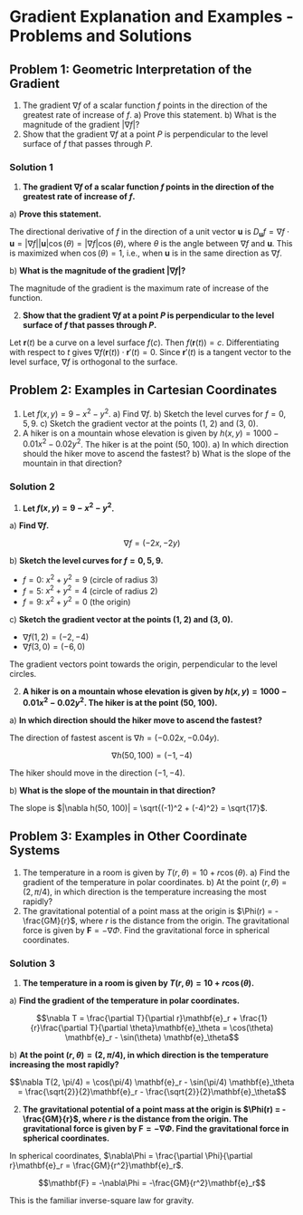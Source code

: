 # Gradient Explanation and Examples - Problems and Solutions

## Problem 1: Geometric Interpretation of the Gradient

1. The gradient $\nabla f$ of a scalar function $f$ points in the direction of the greatest rate of increase of $f$.
   a) Prove this statement.
   b) What is the magnitude of the gradient $|\nabla f|$?
2. Show that the gradient $\nabla f$ at a point $P$ is perpendicular to the level surface of $f$ that passes through $P$.

### Solution 1

1. **The gradient $\nabla f$ of a scalar function $f$ points in the direction of the greatest rate of increase of $f$.**

a) **Prove this statement.**

The directional derivative of $f$ in the direction of a unit vector $\mathbf{u}$ is $D_{\mathbf{u}} f = \nabla f \cdot \mathbf{u} = |\nabla f| |\mathbf{u}| \cos(\theta) = |\nabla f| \cos(\theta)$, where $\theta$ is the angle between $\nabla f$ and $\mathbf{u}$. This is maximized when $\cos(\theta) = 1$, i.e., when $\mathbf{u}$ is in the same direction as $\nabla f$.

b) **What is the magnitude of the gradient $|\nabla f|$?**

The magnitude of the gradient is the maximum rate of increase of the function.

2. **Show that the gradient $\nabla f$ at a point $P$ is perpendicular to the level surface of $f$ that passes through $P$.**

Let $\mathbf{r}(t)$ be a curve on a level surface $f(c)$. Then $f(\mathbf{r}(t)) = c$. Differentiating with respect to $t$ gives $\nabla f(\mathbf{r}(t)) \cdot \mathbf{r}'(t) = 0$. Since $\mathbf{r}'(t)$ is a tangent vector to the level surface, $\nabla f$ is orthogonal to the surface.

## Problem 2: Examples in Cartesian Coordinates

1. Let $f(x, y) = 9 - x^2 - y^2$.
   a) Find $\nabla f$.
   b) Sketch the level curves for $f = 0, 5, 9$.
   c) Sketch the gradient vector at the points (1, 2) and (3, 0).
2. A hiker is on a mountain whose elevation is given by $h(x, y) = 1000 - 0.01x^2 - 0.02y^2$. The hiker is at the point (50, 100).
   a) In which direction should the hiker move to ascend the fastest?
   b) What is the slope of the mountain in that direction?

### Solution 2

1. **Let $f(x, y) = 9 - x^2 - y^2$.**

a) **Find $\nabla f$.**

$$\nabla f = (-2x, -2y)$$

b) **Sketch the level curves for $f = 0, 5, 9$.**

- $f=0$: $x^2+y^2=9$ (circle of radius 3)
- $f=5$: $x^2+y^2=4$ (circle of radius 2)
- $f=9$: $x^2+y^2=0$ (the origin)

c) **Sketch the gradient vector at the points (1, 2) and (3, 0).**

- $\nabla f(1, 2) = (-2, -4)$
- $\nabla f(3, 0) = (-6, 0)$

The gradient vectors point towards the origin, perpendicular to the level circles.

2. **A hiker is on a mountain whose elevation is given by $h(x, y) = 1000 - 0.01x^2 - 0.02y^2$. The hiker is at the point (50, 100).**

a) **In which direction should the hiker move to ascend the fastest?**

The direction of fastest ascent is $\nabla h = (-0.02x, -0.04y)$. 

$$\nabla h(50, 100) = (-1, -4)$$

The hiker should move in the direction $(-1, -4)$.

b) **What is the slope of the mountain in that direction?**

The slope is $|\nabla h(50, 100)| = \sqrt{(-1)^2 + (-4)^2} = \sqrt{17}$.

## Problem 3: Examples in Other Coordinate Systems

1. The temperature in a room is given by $T(r, \theta) = 10 + r \cos(\theta)$. 
   a) Find the gradient of the temperature in polar coordinates.
   b) At the point $(r, \theta) = (2, \pi/4)$, in which direction is the temperature increasing the most rapidly?
2. The gravitational potential of a point mass at the origin is $\Phi(r) = -\frac{GM}{r}$, where $r$ is the distance from the origin. The gravitational force is given by $\mathbf{F} = -\nabla\Phi$. Find the gravitational force in spherical coordinates.

### Solution 3

1. **The temperature in a room is given by $T(r, \theta) = 10 + r \cos(\theta)$.**

a) **Find the gradient of the temperature in polar coordinates.**

$$\nabla T = \frac{\partial T}{\partial r}\mathbf{e}_r + \frac{1}{r}\frac{\partial T}{\partial \theta}\mathbf{e}_\theta = \cos(\theta) \mathbf{e}_r - \sin(\theta) \mathbf{e}_\theta$$

b) **At the point $(r, \theta) = (2, \pi/4)$, in which direction is the temperature increasing the most rapidly?**

$$\nabla T(2, \pi/4) = \cos(\pi/4) \mathbf{e}_r - \sin(\pi/4) \mathbf{e}_\theta = \frac{\sqrt{2}}{2}\mathbf{e}_r - \frac{\sqrt{2}}{2}\mathbf{e}_\theta$$

2. **The gravitational potential of a point mass at the origin is $\Phi(r) = -\frac{GM}{r}$, where $r$ is the distance from the origin. The gravitational force is given by $\mathbf{F} = -\nabla\Phi$. Find the gravitational force in spherical coordinates.**

In spherical coordinates, $\nabla\Phi = \frac{\partial \Phi}{\partial r}\mathbf{e}_r = \frac{GM}{r^2}\mathbf{e}_r$.

$$\mathbf{F} = -\nabla\Phi = -\frac{GM}{r^2}\mathbf{e}_r$$

This is the familiar inverse-square law for gravity.